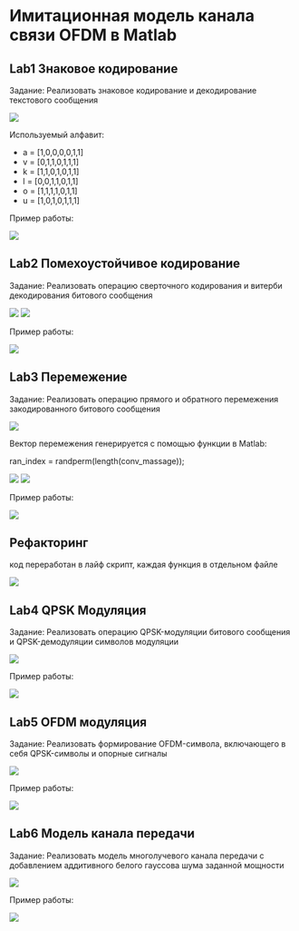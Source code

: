 # Имитационная модель канала связи OFDM в Matlab

## Lab1  Знаковое кодирование

Задание: Реализовать знаковое кодирование и декодирование текстового сообщения

<img src = "scrin/1.jpg">

Используемый алфавит:

- a = [1,0,0,0,0,1,1]
- v = [0,1,1,0,1,1,1]
- k = [1,1,0,1,0,1,1]
- l = [0,0,1,1,0,1,1]
- o = [1,1,1,1,0,1,1]
- u = [1,0,1,0,1,1,1]

Пример работы: 

<img src = "scrin/2.jpg">


## Lab2  Помехоустойчивое кодирование

Задание: Реализовать операцию сверточного кодирования и витерби декодирования битового сообщения

<img src = "scrin/4.jpg">

<img src = "scrin/5.jpg">

Пример работы: 

<img src = "scrin/3.jpg">

## Lab3  Перемежение

Задание: Реализовать операцию прямого и обратного перемежения закодированного битового сообщения

<img src = "scrin/6.jpg">

Вектор перемежения генерируется с помощью функции в Matlab:

ran_index = randperm(length(conv_massage));

<img src = "scrin/7.jpg">

<img src = "scrin/8.jpg">


Пример работы:

<img src = "scrin/9.jpg">

## Рефакторинг 

код переработан в лайф скрипт, каждая функция в отдельном файле

<img src = "scrin/10.jpg">

## Lab4 QPSK Модуляция

Задание: Реализовать операцию QPSK-модуляции битового сообщения и QPSK-демодуляции символов модуляции

<img src = "scrin/11.jpg">

Пример работы:

<img src = "scrin/12.jpg">

## Lab5 OFDM модуляция

Задание: Реализовать формирование OFDM-символа, включающего в себя QPSK-символы и опорные сигналы

<img src = "scrin/13.jpg">

Пример работы:

<img src = "scrin/14.jpg">

## Lab6 Модель канала передачи
Задание: Реализовать модель многолучевого канала передачи с добавлением аддитивного белого гауссова шума заданной мощности

<img src = "scrin/16.jpg">

Пример работы: 

<img src = "scrin/15.jpg">